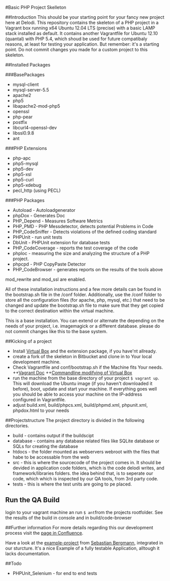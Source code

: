 #Basic PHP Project Skelleton

##Introduction
This should be your starting point for your fancy new project here at Delodi. This repository contains the skeleton of a PHP project in a Vagrant box running x64 Ubuntu 12.04 LTS (precise) with a basic LAMP stack installed as default. It contains another Vagrantfile for Ubuntu 12.10 (quantal) with PHP 5.4, which shoud be used for future compatibaly reasons, at least for testing your application. But remember: it's a starting point. Do not commit changes you made for a custom project to this skeleton.

##Installed Packages

###BasePackages
+ mysql-client
+ mysql-server-5.5
+ apache2
+ php5
+ libapache2-mod-php5
+ openssl
+ php-pear
+ postfix
+ libcurl4-openssl-dev
+ libssl0.9.8
+ ant

###PHP Extensions
+ php-apc
+ php5-mysql
+ php5-dev
+ php5-xsl
+ php5-curl
+ php5-xdebug
+ pecl_http (using PECL)

###PHP Packages
+ Autoload - Autoloadgenerator
+ phpDox - Generates Doc
+ PHP_Depend - Measures Software Metrics
+ PHP_PMD - PHP Messdetector, detects potential Problems in Code
+ PHP_CodeSniffer - Detects violations of the defined coding standard
+ PHPUnit - run unit tests
+ DbUnit - PHPUnit extension for database tests
+ PHP_CodeCoverage - reports the test coverage of the code
+ phploc - measuring the size and analyzing the structure of a PHP project.
+ phpcpd - PHP CopyPaste Detector
+ PHP_CodeBrowser - generates reports on the results of the tools above

mod_rewrite and mod_ssl are enabled.

All of these installation instructions and a few more details can be found in the bootstrap.sh file in the /conf folder.
Additionally, use the /conf folder to store all the configuration files (for apache, php, mysql, etc.) that need to be changed and update the bootstrap.sh file to make sure that they get copied to the correct destination within the virtual machine.

This is a base installation. You can extend or alternate the  depending on the needs of your project, i.e. imagemagick or a different database. please do not commit changes like this to the base system.

##Kicking of a project
+ Install [Virtual Box](https://www.virtualbox.org/wiki/Downloads) and the extension package, if you have'nt allready.
+ create a fork of the skeleton in Bitbucket and clone in to Your local development machine.
+ Check Vagrantfile and conf/bootstrap.sh if the Machine fits Your needs.
  ++[Vagrant Doc](http://docs.vagrantup.com/v2/)
  ++[Commandline modifying of Virtual Box](http://www.virtualbox.org/manual/ch08.html#vboxmanage-modifyvm)
+ run the machine from the base directory of your project ```$ vagrant up```. This will download the Ubuntu image (if you haven't downloaded it before), boot, update and start your machine. If everything goes well you should be able to access your machine on the IP-address configured in Vagrantfile.
+ adjust build.xml, build/phpcs.xml, build/phpmd.xml, phpunit.xml, phpdox.html to your needs

##Projectstructure
The project directory is divided in the following directories.
+ build - contains output if the buildscipt
+ database - contains any database related files like SQLite database or SQLs for creating the database
+ htdocs - the folder mounted as webservers webroot with the files that habe to be accessable from the web
+ src - this is where the sourcecode of the project comes in. It should be devided in application code folders, which is the code delodi writes, and framework/libraries folders. the idea behind that, is to seperate our code, which which is inspected by our QA tools, from 3rd party code.
+ tests - this is where the test units are going to pe placed.

## Run the QA Build
login to your vagrant machine an run ```$ ant```from the projects rootfolder. See the results of the build in console and in build/code-browser

##Further information
For more details regarding this our development process visit the [page in Confluence](https://delodi.atlassian.net/wiki/display/DEL/Development+Process "Development Process").

Have a look at the [example-project](https://bitbucket.org/troediger/php-project-example) from [Sebastian Bergmann](https://github.com/thePHPcc/bankaccount), integrated in our sturcture. It's a nice Example of a fully testable Application, alltough it lacks documentation.

##Todo
+ PHPUnit_Selenium - for end to end tests
